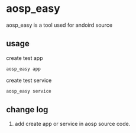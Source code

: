 # aosp_easy

aosp_easy is a tool used for andoird source

## usage
create test app

```bash
aosp_easy app
```

create test service

```bash
aosp_easy service
```

## change log

1. add create app or service in aosp source code.
